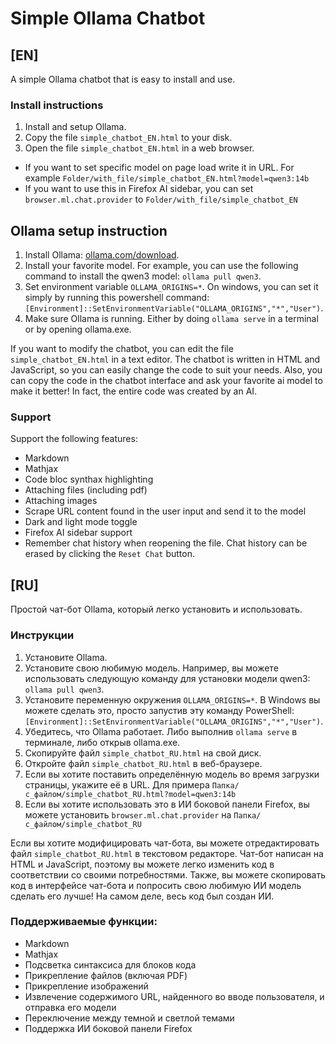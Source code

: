 # Simple Ollama Chatbot

## [EN]

A simple Ollama chatbot that is easy to install and use.

### Install instructions
1. Install and setup Ollama.
1. Copy the file ```simple_chatbot_EN.html``` to your disk.
1. Open the file ```simple_chatbot_EN.html``` in a web browser.
- If you want to set specific model on page load write it in URL. For example ```Folder/with_file/simple_chatbot_EN.html?model=qwen3:14b```
- If you want to use this in Firefox AI sidebar, you can set ```browser.ml.chat.provider``` to ```Folder/with_file/simple_chatbot_EN```

## Ollama setup instruction
1. Install Ollama: [ollama.com/download](https://ollama.com/download).
1. Install your favorite model. For example, you can use the following command to install the qwen3 model: ```ollama pull qwen3```.
1. Set environment variable ```OLLAMA_ORIGINS=*```. On windows, you can set it simply by running this powershell command: ```[Environment]::SetEnvironmentVariable("OLLAMA_ORIGINS","*","User")```.
1. Make sure Ollama is running. Either by doing ```ollama serve``` in a terminal or by opening ollama.exe.

If you want to modify the chatbot, you can edit the file ```simple_chatbot_EN.html``` in a text editor. The chatbot is written in HTML and JavaScript, so you can easily change the code to suit your needs.
Also, you can copy the code in the chatbot interface and ask your favorite ai model to make it better! In fact, the entire code was created by an AI.

### Support
Support the following features:
- Markdown
- Mathjax
- Code bloc synthax highlighting
- Attaching files (including pdf)
- Attaching images
- Scrape URL content found in the user input and send it to the model
- Dark and light mode toggle
- Firefox AI sidebar support
- Remember chat history when reopening the file. Chat history can be erased by clicking the ```Reset Chat``` button.


## [RU]

Простой чат-бот Ollama, который легко установить и использовать.

### Инструкции
1. Установите Ollama.
1. Установите свою любимую модель. Например, вы можете использовать следующую команду для установки модели qwen3: ```ollama pull qwen3```.
1. Установите переменную окружения ```OLLAMA_ORIGINS=*```. В Windows вы можете сделать это, просто запустив эту команду PowerShell: ```[Environment]::SetEnvironmentVariable("OLLAMA_ORIGINS","*","User")```.
1. Убедитесь, что Ollama работает. Либо выполнив ```ollama serve``` в терминале, либо открыв ollama.exe.
1. Скопируйте файл ```simple_chatbot_RU.html``` на свой диск.
1. Откройте файл ```simple_chatbot_RU.html``` в веб-браузере.
1. Если вы хотите поставить определённую модель во время загрузки страницы, укажите её в URL. Для примера ```Папка/с_файлом/simple_chatbot_RU.html?model=qwen3:14b```
1. Если вы хотите использовать это в ИИ боковой панели Firefox, вы можете установить ```browser.ml.chat.provider``` на ```Папка/с_файлом/simple_chatbot_RU```

Если вы хотите модифицировать чат-бота, вы можете отредактировать файл ```simple_chatbot_RU.html``` в текстовом редакторе. Чат-бот написан на HTML и JavaScript, поэтому вы можете легко изменить код в соответствии со своими потребностями.
Также, вы можете скопировать код в интерфейсе чат-бота и попросить свою любимую ИИ модель сделать его лучше! На самом деле, весь код был создан ИИ.

### Поддерживаемые функции:
- Markdown
- Mathjax
- Подсветка синтаксиса для блоков кода
- Прикрепление файлов (включая PDF)
- Прикрепление изображений
- Извлечение содержимого URL, найденного во вводе пользователя, и отправка его модели
- Переключение между темной и светлой темами
- Поддержка ИИ боковой панели Firefox
